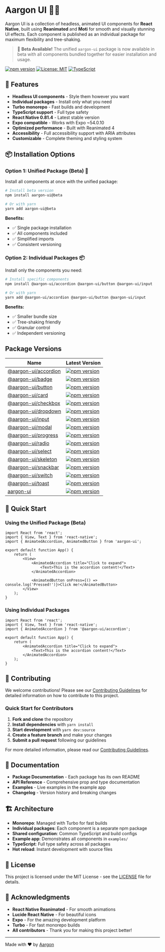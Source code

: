 # Aargon UI 🎨✨

Aargon UI is a collection of headless, animated UI components for **React Native**, built using **Reanimated** and **Moti** for smooth and visually stunning UI effects. Each component is published as an individual package for maximum flexibility and tree-shaking.

> 🚀 **Beta Available!** The unified `aargon-ui` package is now available in beta with all components bundled together for easier installation and usage.

[![npm version](https://badge.fury.io/js/aargon-ui.svg)](https://www.npmjs.com/package/aargon-ui)
[![License: MIT](https://img.shields.io/badge/License-MIT-yellow.svg)](https://opensource.org/licenses/MIT)
[![TypeScript](https://img.shields.io/badge/TypeScript-007ACC?logo=typescript&logoColor=white)](https://www.typescriptlang.org/)

## 🚀 Features

- **Headless UI components** - Style them however you want
- **Individual packages** - Install only what you need
- **Turbo monorepo** - Fast builds and development
- **TypeScript support** - Full type safety
- **React Native 0.81.4** - Latest stable version
- **Expo compatible** - Works with Expo ~54.0.10
- **Optimized performance** - Built with Reanimated 4
- **Accessibility** - Full accessibility support with ARIA attributes
- **Customizable** - Complete theming and styling system

## 📦 Installation Options

### Option 1: Unified Package (Beta) 🚀

Install all components at once with the unified package:

```bash
# Install beta version
npm install aargon-ui@beta

# Or with yarn
yarn add aargon-ui@beta
```

**Benefits:**

- ✅ Single package installation
- ✅ All components included
- ✅ Simplified imports
- ✅ Consistent versioning

### Option 2: Individual Packages 📦

Install only the components you need:

```bash
# Install specific components
npm install @aargon-ui/accordion @aargon-ui/button @aargon-ui/input

# Or with yarn
yarn add @aargon-ui/accordion @aargon-ui/button @aargon-ui/input
```

**Benefits:**

- ✅ Smaller bundle size
- ✅ Tree-shaking friendly
- ✅ Granular control
- ✅ Independent versioning

## Package Versions

| Name                                       | Latest Version                                                                                                            |
| ------------------------------------------ | ------------------------------------------------------------------------------------------------------------------------- |
| [@aargon-ui/accordion](packages/accordion) | [![npm version](https://badge.fury.io/js/@aargon-ui%2Faccordion.svg)](https://www.npmjs.com/package/@aargon-ui/accordion) |
| [@aargon-ui/badge](packages/badge)         | [![npm version](https://badge.fury.io/js/@aargon-ui%2Fbadge.svg)](https://www.npmjs.com/package/@aargon-ui/badge)         |
| [@aargon-ui/button](packages/button)       | [![npm version](https://badge.fury.io/js/@aargon-ui%2Fbutton.svg)](https://www.npmjs.com/package/@aargon-ui/button)       |
| [@aargon-ui/card](packages/card)           | [![npm version](https://badge.fury.io/js/@aargon-ui%2Fcard.svg)](https://www.npmjs.com/package/@aargon-ui/card)           |
| [@aargon-ui/checkbox](packages/checkbox)   | [![npm version](https://badge.fury.io/js/@aargon-ui%2Fcheckbox.svg)](https://www.npmjs.com/package/@aargon-ui/checkbox)   |
| [@aargon-ui/dropdown](packages/dropdown)   | [![npm version](https://badge.fury.io/js/@aargon-ui%2Fdropdown.svg)](https://www.npmjs.com/package/@aargon-ui/dropdown)   |
| [@aargon-ui/input](packages/input)         | [![npm version](https://badge.fury.io/js/@aargon-ui%2Finput.svg)](https://www.npmjs.com/package/@aargon-ui/input)         |
| [@aargon-ui/modal](packages/modal)         | [![npm version](https://badge.fury.io/js/@aargon-ui%2Fmodal.svg)](https://www.npmjs.com/package/@aargon-ui/modal)         |
| [@aargon-ui/progress](packages/progress)   | [![npm version](https://badge.fury.io/js/@aargon-ui%2Fprogress.svg)](https://www.npmjs.com/package/@aargon-ui/progress)   |
| [@aargon-ui/radio](packages/radio)         | [![npm version](https://badge.fury.io/js/@aargon-ui%2Fradio.svg)](https://www.npmjs.com/package/@aargon-ui/radio)         |
| [@aargon-ui/select](packages/select)       | [![npm version](https://badge.fury.io/js/@aargon-ui%2Fselect.svg)](https://www.npmjs.com/package/@aargon-ui/select)       |
| [@aargon-ui/skeleton](packages/skeleton)   | [![npm version](https://badge.fury.io/js/@aargon-ui%2Fskeleton.svg)](https://www.npmjs.com/package/@aargon-ui/skeleton)   |
| [@aargon-ui/snackbar](packages/snackbar)   | [![npm version](https://badge.fury.io/js/@aargon-ui%2Fsnackbar.svg)](https://www.npmjs.com/package/@aargon-ui/snackbar)   |
| [@aargon-ui/switch](packages/switch)       | [![npm version](https://badge.fury.io/js/@aargon-ui%2Fswitch.svg)](https://www.npmjs.com/package/@aargon-ui/switch)       |
| [@aargon-ui/toast](packages/toast)         | [![npm version](https://badge.fury.io/js/@aargon-ui%2Ftoast.svg)](https://www.npmjs.com/package/@aargon-ui/toast)         |
| [aargon-ui](packages/aargon-ui)            | [![npm version](https://badge.fury.io/js/aargon-ui.svg)](https://www.npmjs.com/package/aargon-ui)                         |

## 🚀 Quick Start

### Using the Unified Package (Beta)

```tsx
import React from 'react';
import { View, Text } from 'react-native';
import { AnimatedAccordion, AnimatedButton } from 'aargon-ui';

export default function App() {
    return (
        <View>
            <AnimatedAccordion title="Click to expand">
                <Text>This is the accordion content!</Text>
            </AnimatedAccordion>

            <AnimatedButton onPress={() => console.log('Pressed!')}>Click me!</AnimatedButton>
        </View>
    );
}
```

### Using Individual Packages

```tsx
import React from 'react';
import { View, Text } from 'react-native';
import { AnimatedAccordion } from '@aargon-ui/accordion';

export default function App() {
    return (
        <AnimatedAccordion title="Click to expand">
            <Text>This is the accordion content!</Text>
        </AnimatedAccordion>
    );
}
```

## 🤝 Contributing

We welcome contributions! Please see our [Contributing Guidelines](CONTRIBUTING.md) for detailed information on how to contribute to this project.

### Quick Start for Contributors

1. **Fork and clone** the repository
2. **Install dependencies** with `yarn install`
3. **Start development** with `yarn dev:source`
4. **Create a feature branch** and make your changes
5. **Submit a pull request** following our guidelines

For more detailed information, please read our [Contributing Guidelines](CONTRIBUTING.md).

## 📖 Documentation

- **Package Documentation** - Each package has its own README
- **API Reference** - Comprehensive prop and type documentation
- **Examples** - Live examples in the example app
- **Changelog** - Version history and breaking changes

## 🏗️ Architecture

- **Monorepo**: Managed with Turbo for fast builds
- **Individual packages**: Each component is a separate npm package
- **Shared configuration**: Common TypeScript and build configs
- **Example app**: Demonstrates all components in `examples/`
- **TypeScript**: Full type safety across all packages
- **Hot reload**: Instant development with source files

## 📄 License

This project is licensed under the MIT License - see the [LICENSE](LICENSE) file for details.

## 🙏 Acknowledgments

- **React Native Reanimated** - For smooth animations
- **Lucide React Native** - For beautiful icons
- **Expo** - For the amazing development platform
- **Turbo** - For fast monorepo builds
- **All contributors** - Thank you for making this project better!

---

Made with ❤️ by [Aargon](https://github.com/aargon007)
